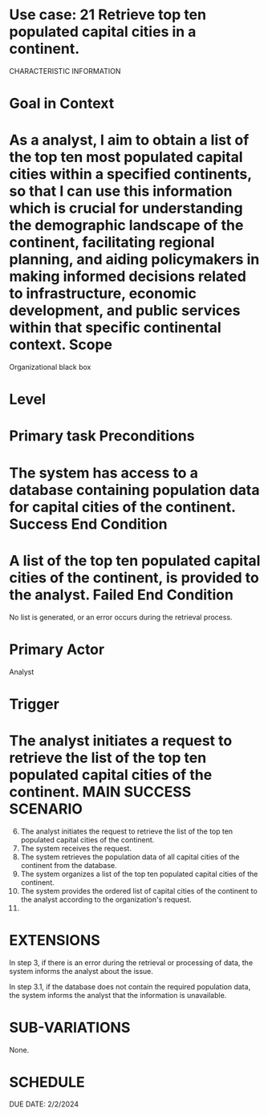 
Use case: 21 Retrieve top ten populated capital cities in a continent. 
==============================================================================

CHARACTERISTIC INFORMATION


Goal in Context
==============================================================================
As a analyst, I aim to obtain a list of the top ten most populated capital cities within a specified continents, so that I can use  this information  which is crucial for understanding the demographic landscape of the continent, facilitating regional planning, and aiding policymakers in making informed decisions related to infrastructure, economic development, and public services within that specific continental context.
Scope
==============================================================================


Organizational black box

Level
==============================================================================

Primary task
Preconditions
==============================================================================


The system has access to a database containing population data for capital cities of the continent.
Success End Condition
==============================================================================

A list of the top ten populated capital cities of the continent,  is provided to the analyst.
Failed End Condition
==============================================================================


No list is generated, or an error occurs during the retrieval process.

Primary Actor
==============================================================================


 Analyst

Trigger
==================
The analyst initiates a request to retrieve the list of the top ten populated capital cities of the continent.
MAIN SUCCESS SCENARIO
==============================
6.  The analyst initiates the request to retrieve the list of the top ten populated capital cities of the continent.
7.  The system receives the request.
8.  The system retrieves the population data of all capital cities of the continent from the database.
9.  The system organizes a list of the top ten populated capital cities of the continent.
7.  The system provides the ordered list of capital cities of the continent to the analyst according to the organization's request.
10.  

EXTENSIONS
==============================================================================


In step 3, if there is an error during the retrieval or processing of data, the system informs the analyst about the issue.

In step 3.1, if the database does not contain the required population data, the system informs the analyst that the information is unavailable.


SUB-VARIATIONS
==============================================================================


None.

SCHEDULE
==============================================================================


DUE DATE: 2/2/2024
